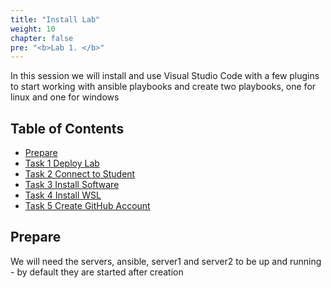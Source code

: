 ```yaml
---
title: "Install Lab"
weight: 10
chapter: false
pre: "<b>Lab 1. </b>"
---
```


In this session we will install and use Visual Studio Code with a few plugins to start working with ansible playbooks and create two playbooks, one for linux and one for windows

## Table of Contents

- [Prepare](#prepare)
- [Task 1 Deploy Lab](task1)
- [Task 2 Connect to Student](task2)
- [Task 3 Install Software](task4)
- [Task 4 Install WSL](task5)
- [Task 5 Create GitHub Account](task6)

## Prepare

We will need the servers, ansible, server1 and server2 to be up and running - by default they are started after creation
